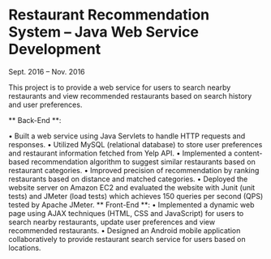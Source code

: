 # Restaurant Recommendation System – Java Web Service Development

Sept. 2016 – Nov. 2016

This project is to provide a web service for users to search nearby restaurants and view recommended restaurants based on search history and user preferences.

** Back-End **:

• Built a web service using Java Servlets to handle HTTP requests and responses.
• Utilized MySQL (relational database) to store user preferences and restaurant information fetched from Yelp API.
• Implemented a content-based recommendation algorithm to suggest similar restaurants based on restaurant categories.
• Improved precision of recommendation by ranking restaurants based on distance and matched categories.
• Deployed the website server on Amazon EC2 and evaluated the website with Junit (unit tests) and JMeter (load tests) which
achieves 150 queries per second (QPS) tested by Apache JMeter.
** Front-End **:
• Implemented a dynamic web page using AJAX techniques (HTML, CSS and JavaScript) for users to search nearby restaurants,
update user preferences and view recommended restaurants.
• Designed an Android mobile application collaboratively to provide restaurant search service for users based on locations.
